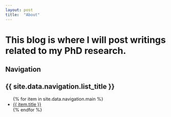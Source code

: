 ```yaml
---
layout: post
title:  "About"
---
```


# This blog is where I will post writings related to my PhD research.




## Navigation

<h2>{{ site.data.navigation.list_title }}</h2>
<ul>
   {% for item in site.data.navigation.main %}
      <li>
	<a href="{{ item.url }}">{{ item.title }}</a>
      </li>
   {% endfor %}
</ul>